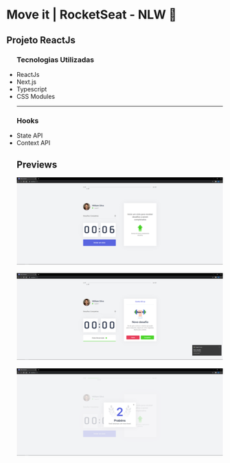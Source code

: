 <h1>Move it | RocketSeat - NLW 🚀</h1>
<h2>Projeto ReactJs</h2>
<ul>
  <h3>Tecnologias Utilizadas</h3>
  <li>ReactJs</li>
  <li>Next.js</li>
  <li>Typescript</li>
  <li>CSS Modules</li>
  <hr/>
  <h3>Hooks</h3>
  <li>State API</li>
  <li>Context API</li>
  
  <h2>Previews</h2>
  <img src="https://github.com/williamsilva-98/move-it-nlw/blob/main/screenshots/image_01.png"/></br></br>
  <img src="https://github.com/williamsilva-98/move-it-nlw/blob/main/screenshots/image_02.png"/></br></br>
  <img src="https://github.com/williamsilva-98/move-it-nlw/blob/main/screenshots/image_03.png"/>
  
</ul>
